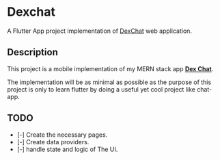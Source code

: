# Dexchat

A Flutter App project implementation of [DexChat](https://github.com/madjid123/dexchat-full.git) web application.

## Description

This project is a mobile implementation of my MERN stack app [**Dex Chat**](https://github.com/madjid123/dexchat-full.git).

The implementation will be as minimal as possible as the purpose of this project is only to learn flutter by doing a useful yet cool project like chat-app.
## TODO
- [-] Create the necessary pages.
- [-] Create data providers.
- [-] handle state and logic of The UI.
